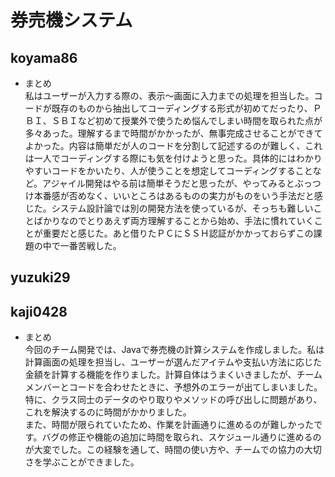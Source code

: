 # 券売機システム

## koyama86
- まとめ       
  私はユーザーが入力する際の、表示～画面に入力までの処理を担当した。コードが既存のものから抽出してコーディングする形式が初めてだったり、ＰＢＩ、ＳＢＩなど初めて授業外で使うため悩んでしまい時間を取られた点が多々あった。理解するまで時間がかかったが、無事完成させることができてよかった。内容は簡単だが人のコードを分割して記述するのが難しく、これは一人でコーディングする際にも気を付けようと思った。具体的にはわかりやすいコードをかいたり、人が使うことを想定してコーディングすることなど。アジャイル開発はやる前は簡単そうだと思ったが、やってみるとぶっつけ本番感が否めなく、いいところはあるものの実力がものをいう手法だと感じた。システム設計論では別の開発方法を使っているが、そっちも難しいことばかりなのでとりあえず両方理解することから始め、手法に慣れていくことが重要だと感じた。あと借りたＰＣにＳＳＨ認証がかかっておらずこの課題の中で一番苦戦した。
## yuzuki29
## kaji0428  
- まとめ  
 今回のチーム開発では、Javaで券売機の計算システムを作成しました。私は計算画面の処理を担当し、ユーザーが選んだアイテムや支払い方法に応じた金額を計算する機能を作りました。計算自体はうまくいきましたが、チームメンバーとコードを合わせたときに、予想外のエラーが出てしまいました。特に、クラス同士のデータのやり取りやメソッドの呼び出しに問題があり、これを解決するのに時間がかかりました。  
また、時間が限られていたため、作業を計画通りに進めるのが難しかったです。バグの修正や機能の追加に時間を取られ、スケジュール通りに進めるのが大変でした。この経験を通して、時間の使い方や、チームでの協力の大切さを学ぶことができました。
